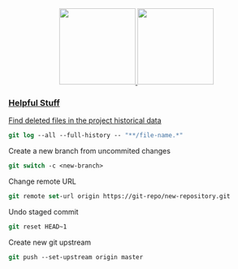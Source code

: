 <div align="center">
  <a href="https://github.com/menezesphill">
  <img height="150em" src="https://github-readme-stats.vercel.app/api?username=menezesphill&show_icons=true&theme=dracula"/>
  <img height="150em" src="https://github-readme-stats.vercel.app/api/top-langs/?username=menezesphill&layout=compact&langs_count=7&theme=dracula"/>
</div>

  
  ### Helpful Stuff
  
  Find deleted files in the project historical data
  
  ```csh
  git log --all --full-history -- "**/file-name.*"
  ```

  Create a new branch from uncommited changes
  
  ```csh
  git switch -c <new-branch>
  ```

  Change remote URL
  
   ```csh
  git remote set-url origin https://git-repo/new-repository.git
   ```
  
  Undo staged commit
  
  ```csh
  git reset HEAD~1
   ```
  
  Create new git upstream
  
 ```csh
 git push --set-upstream origin master
  ```
